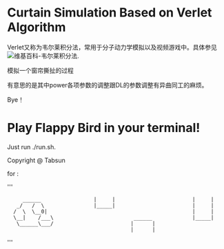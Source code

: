# Curtain Simulation Based on Verlet Algorithm

Verlet又称为韦尔莱积分法，常用于分子动力学模拟以及视频游戏中。具体参见![维基百科-韦尔莱积分法](http://zh.wikipedia.org/wiki/%E9%9F%A6%E5%B0%94%E8%8E%B1%E7%A7%AF%E5%88%86%E6%B3%95).

模拟一个窗帘撕扯的过程

有意思的是其中power各项参数的调整跟DL的参数调整有异曲同工的麻烦。

Bye！

# Play Flappy Bird in your terminal!

Just run ./run.sh.

Copyright @ Tabsun

for :

'''

         ______                 |     |                         |     |
       _/   /  \                |_____|                         |     |
      /  \  \__0|                                               |     |
      \__|    /___\                          ______             |_____|
       \______\___/                         |      |
                                            |      |
'''                       
